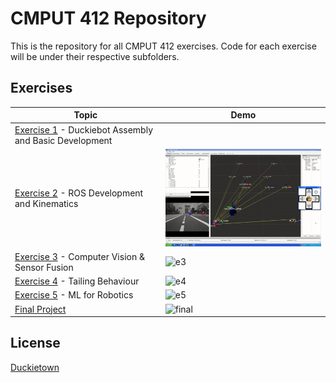# CMPUT 412 Repository

This is the repository for all CMPUT 412 exercises. Code for each exercise will be under their respective subfolders.

## Exercises

| Topic  | Demo |
| ------------- | ------------- |
| [Exercise 1](https://github.com/marcus65001/cmput412/tree/main/exercise1) - Duckiebot Assembly and Basic Development  |   |
| [Exercise 2](https://github.com/marcus65001/cmput412/tree/main/exercise2) - ROS Development and Kinematics  | ![e2](https://raw.githubusercontent.com/marcus65001/cmput412/main/demo/e2.gif)  |
| [Exercise 3](https://github.com/marcus65001/c412e3/tree/16628e3a7c974ad8647aa9050c7802ad673ee220) - Computer Vision & Sensor Fusion  | ![e3](https://raw.githubusercontent.com/marcus65001/cmput412/main/demo/e3.gif)  |
| [Exercise 4](https://github.com/marcus65001/c412e4/tree/efb6dade55bb266538e43b14955b83e521c33c62) - Tailing Behaviour | ![e4](https://raw.githubusercontent.com/marcus65001/cmput412/main/demo/e4.gif) |
| [Exercise 5](https://github.com/marcus65001/cmput412/tree/main/exercise5) - ML for Robotics | ![e5](https://raw.githubusercontent.com/marcus65001/cmput412/main/demo/e5.gif) |
| [Final Project](https://github.com/marcus65001/c412_final/tree/a0520e5b2addfb8a3912afc309d30bf4aad381d0) | ![final](https://raw.githubusercontent.com/marcus65001/cmput412/main/demo/final.gif) |

## License

[Duckietown](https://www.duckietown.org/about/sw-license)
